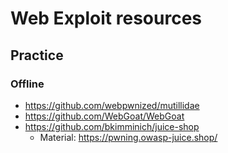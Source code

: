 # Web Exploit resources


## Practice 

### Offline
- https://github.com/webpwnized/mutillidae
- https://github.com/WebGoat/WebGoat
- https://github.com/bkimminich/juice-shop
  * Material: https://pwning.owasp-juice.shop/
